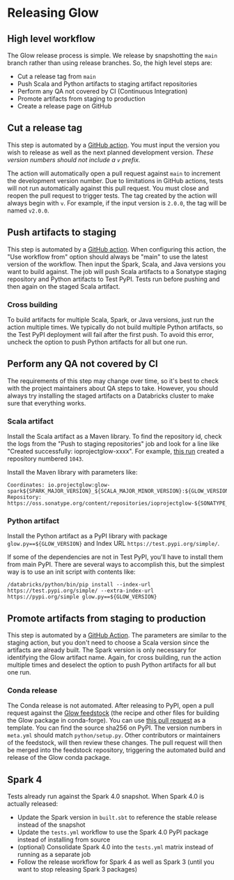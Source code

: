 # Releasing Glow

## High level workflow

The Glow release process is simple. We release by snapshotting the `main` branch rather than using release branches. So, the high level steps are:
- Cut a release tag from `main`
- Push Scala and Python artifacts to staging artifact repositories
- Perform any QA not covered by CI (Continuous Integration)
- Promote artifacts from staging to production
- Create a release page on GitHub

## Cut a release tag

This step is automated by a [GitHub action](https://github.com/projectglow/glow/actions/workflows/cut-release.yml). You must input the version you wish to release as well as the next planned development version. *These version numbers should not include a `v` prefix.*

The action will automatically open a pull request against `main` to increment the development version number. Due to limitations in GitHub actions, tests will not run automatically against this pull request. You must close and reopen the pull request to trigger tests.
The tag created by the action will always begin with `v`. For example, if the input version is `2.0.0`, the tag will be named `v2.0.0`.

## Push artifacts to staging

This step is automated by a [GitHub action](https://github.com/projectglow/glow/actions/workflows/staging-release.yml). When configuring this action, the "Use workflow from" option should always be "main" to use the latest version of the workflow. Then input the Spark, Scala, and Java versions you want to build against. The job will push Scala artifacts to a Sonatype staging repository and Python artifacts to Test PyPI. Tests run before pushing and then again on the staged Scala artifact.

### Cross building

To build artifacts for multiple Scala, Spark, or Java versions, just run the action multiple times. We typically do not build multiple Python artifacts, so the Test PyPI deployment will fail after the first push. To avoid this error, uncheck the option to push Python artifacts for all but one run.

## Perform any QA not covered by CI

The requirements of this step may change over time, so it's best to check with the project maintainers about QA steps to take. However, you should always try installing the staged artifacts on a Databricks cluster to make sure that everything works.

### Scala artifact

Install the Scala artifact as a Maven library. To find the repository id, check the logs from the "Push to staging repositories" job and look for a line like "Created successfully: ioprojectglow-xxxx". For example, [this run](https://github.com/projectglow/glow/actions/runs/8244738235/job/22547455645) created a repository numbered `1043`.

Install the Maven library with parameters like:
```
Coordinates: io.projectglow:glow-spark${SPARK_MAJOR_VERSION}_${SCALA_MAJOR_MINOR_VERSION}:${GLOW_VERSION}
Repository: https://oss.sonatype.org/content/repositories/ioprojectglow-${SONATYPE_REPOSITORY_NUMBER}/
```

### Python artifact

Install the Python artifact as a PyPI library with package `glow.py==${GLOW_VERSION}` and Index URL `https://test.pypi.org/simple/`.

If some of the dependencies are not in Test PyPI, you'll have to install them from main PyPI. There are several ways to accomplish this, but the simplest way is to use an init script with contents like:
```
/databricks/python/bin/pip install --index-url https://test.pypi.org/simple/ --extra-index-url https://pypi.org/simple glow.py==${GLOW_VERSION}
```

## Promote artifacts from staging to production

This step is automated by a [GitHub Action](https://github.com/projectglow/glow/actions/workflows/production-release.yml). The parameters are similar to the staging action, but you don't need to choose a Scala version since the artifacts are already built. The Spark version is only necessary for identifying the Glow artifact name. Again, for cross building, run the action multiple times and deselect the option to push Python artifacts for all but one run.

### Conda release

The Conda release is not automated. After releasing to PyPI, open a pull request against the [Glow feedstock](https://github.com/conda-forge/glow-feedstock) (the recipe and other files for building the Glow package in conda-forge). You can use [this pull request](https://github.com/conda-forge/glow-feedstock/pull/8) as a template. You can find the source sha256 on PyPI. The version numbers in `meta.yml` should match `python/setup.py`. Other contributors or maintainers of the feedstock, will then review these changes. The pull request will then be merged into the feedstock repository, triggering the automated build and release of the Glow conda package.

## Spark 4

Tests already run against the Spark 4.0 snapshot. When Spark 4.0 is actually released:
- Update the Spark version in `built.sbt` to reference the stable release instead of the snapshot
- Update the `tests.yml` workflow to use the Spark 4.0 PyPI package instead of installing from source
- (optional) Consolidate Spark 4.0 into the `tests.yml` matrix instead of running as a separate job
- Follow the release workflow for Spark 4 as well as Spark 3 (until you want to stop releasing Spark 3 packages)
